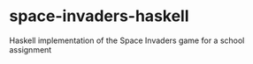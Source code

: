space-invaders-haskell
======================

Haskell implementation of the Space Invaders game for a school assignment
